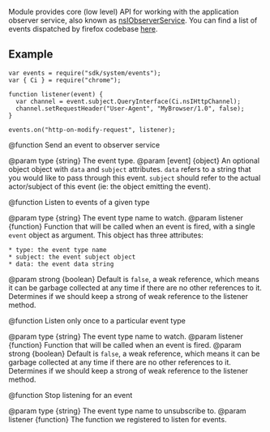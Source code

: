 <!-- This Source Code Form is subject to the terms of the Mozilla Public
   - License, v. 2.0. If a copy of the MPL was not distributed with this
   - file, You can obtain one at http://mozilla.org/MPL/2.0/. -->

Module provides core (low level) API for working with the application
observer service, also known as
[nsIObserverService](https://developer.mozilla.org/en-US/docs/XPCOM_Interface_Reference/nsIObserverService).
You can find a list of events dispatched by firefox codebase
[here](https://developer.mozilla.org/en-US/docs/Observer_Notifications).

## Example

    var events = require("sdk/system/events");
    var { Ci } = require("chrome");

    function listener(event) {
      var channel = event.subject.QueryInterface(Ci.nsIHttpChannel);
      channel.setRequestHeader("User-Agent", "MyBrowser/1.0", false);
    }

    events.on("http-on-modify-request", listener);

<api name="emit">
@function
  Send an event to observer service

@param type {string}
  The event type.
@param [event] {object}
  An optional object object with `data` and `subject` attributes.
  `data` refers to a string that you would like to pass through this event.
  `subject` should refer to the actual actor/subject of this event (ie: the object emitting the event).
</api>

<api name="on">
@function
  Listen to events of a given type

@param type {string}
  The event type name to watch.
@param listener {function}
  Function that will be called when an event is fired, with a single `event`
  object as argument. This object has three attributes:
  
    * type: the event type name
    * subject: the event subject object
    * data: the event data string

@param strong {boolean}
  Default is `false`, a weak reference, which means it can be garbage collected at any time if
  there are no other references to it.  Determines if we should keep a strong of weak reference
  to the listener method.
</api>

<api name="once">
@function
  Listen only once to a particular event type

@param type {string}
  The event type name to watch.
@param listener {function}
  Function that will be called when an event is fired.
@param strong {boolean}
  Default is `false`, a weak reference, which means it can be garbage collected at any time if
  there are no other references to it.  Determines if we should keep a strong of weak reference
  to the listener method.
</api>

<api name="off">
@function
  Stop listening for an event

@param type {string}
  The event type name to unsubscribe to.
@param listener {function}
  The function we registered to listen for events.
</api>
